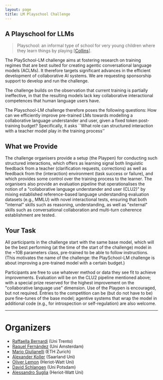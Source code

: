 ```yaml
---
layout: page
title: LM Playschool Challenge
---
```


## A Playschool for LLMs
> Playschool: an informal type of school for very young children where they learn things by playing [[Collins](https://www.collinsdictionary.com/dictionary/english/playschool)].

The PlaySchool-LM challenge  aims at fostering research on training regimes that are best suited for creating agentic conversational language models (ACLMs).  It therefore targets significant advances in the efficient development of collaborative AI systems. We are requesting sponsorship support to develop and run the challenge. 

The challenge builds on the observation that current training is partially ineffective, in that the resulting models lack key collaborative interactional competences that human language users have. 

The  Playschool-LM challenge therefore poses the following questions: How can we efficiently improve pre-trained LMs towards modelling a collaborative language understander and user, given a fixed token post-training  budget?  Specifically, it asks ``What role can structured interaction with a teacher model play in the training process’’ 

## What we Provide
The challenge organisers provide a setup (the Playpen) for conducting such structured interactions, which offers as learning signal both linguistic feedback from a teacher (clarification requests, corrections) as well as feedback from the (interaction) environment (task success or failure), and which provides some control over the training process to the learner. The organisers also provide an evaluation pipeline that operationalises the notion of a "collaborative language understander and user (CLU2)"  by mixing established reference-based language understanding evaluation datasets (e.g., MMLU) with novel interactional tests, ensuring that both "internal" skills such as reasoning, understanding, as well as "external" skills such as conversational collaboration and multi-turn coherence establishment are tested.

## Your Task
All participants in the challenge start with the same base model, which will be the best performing (at the time of the start of the challenge) model in the ~10B parameters class, pre-trained to be able to follow instructions. (This motivates the name of the challenge: the PlaySchool-LM challenge is about improving a pre-trained model with a certain budget.)

Participants are free to use whatever method or data they see fit to achieve improvements. Evaluation will be on the CLU2 pipeline mentioned above; with a special prize reserved for the highest improvement on the "collaborative language use" dimension. Use of the Playpen is encouraged, but not required. Entries to the competition can be (but do not have to be) pure fine-tunes of the base model; agentive systems that wrap the model in additional code (e.g., for introspection or self-regulation) are also welcome.

---

# Organizers
* [Raffaella Bernardi](https://scholar.google.com/citations?user=bMavvosAAAAJ&hl=en) (Uni Trento)
* [Raquel Fernández](https://scholar.google.com/citations?user=XbosWYQAAAAJ&hl=en) (Uni Amsterdam)
* [Mario Giulianelli](https://scholar.google.de/citations?user=ABZghWYAAAAJ&hl=en) (ETH Zurich)
* [Alexander Koller](https://scholar.google.com/citations?user=yni3K9wAAAAJ&hl=en) (Saarland Uni)
* [Oliver Lemon](https://scholar.google.co.uk/citations?user=YYWptO4AAAAJ&hl=en) (Heriot-Watt Uni)
* [David Schlangen](https://scholar.google.com/citations?user=QoDgwZYAAAAJ&hl=en) (Uni Potsdam)
* [Alessandro Suglia](https://scholar.google.co.uk/citations?hl=en&user=429MAoUAAAAJ) (Heriot-Watt Uni)
